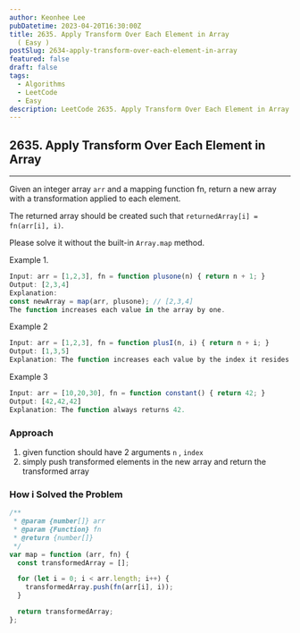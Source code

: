 ```yaml
---
author: Keonhee Lee
pubDatetime: 2023-04-20T16:30:00Z
title: 2635. Apply Transform Over Each Element in Array
  ( Easy )
postSlug: 2634-apply-transform-over-each-element-in-array
featured: false
draft: false
tags:
  - Algorithms
  - LeetCode
  - Easy
description: LeetCode 2635. Apply Transform Over Each Element in Array
---
```


## 2635. Apply Transform Over Each Element in Array

---

Given an integer array `arr` and a mapping function fn, return a new array with a transformation applied to each element.

The returned array should be created such that `returnedArray[i] = fn(arr[i], i)`.

Please solve it without the built-in `Array.map` method.

Example 1.

```js
Input: arr = [1,2,3], fn = function plusone(n) { return n + 1; }
Output: [2,3,4]
Explanation:
const newArray = map(arr, plusone); // [2,3,4]
The function increases each value in the array by one.
```

Example 2

```js
Input: arr = [1,2,3], fn = function plusI(n, i) { return n + i; }
Output: [1,3,5]
Explanation: The function increases each value by the index it resides in.
```

Example 3

```js
Input: arr = [10,20,30], fn = function constant() { return 42; }
Output: [42,42,42]
Explanation: The function always returns 42.
```

### Approach

1. given function should have 2 arguments `n` , `index`
2. simply push transformed elements in the new array and return the transformed array

### How i Solved the Problem

```js
/**
 * @param {number[]} arr
 * @param {Function} fn
 * @return {number[]}
 */
var map = function (arr, fn) {
  const transformedArray = [];

  for (let i = 0; i < arr.length; i++) {
    transformedArray.push(fn(arr[i], i));
  }

  return transformedArray;
};
```
